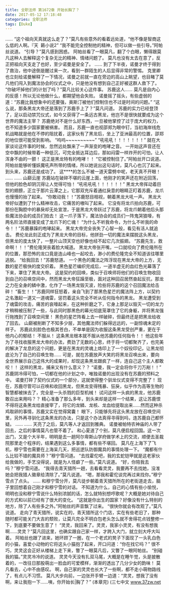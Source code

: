 ```yaml
---
title: 全职法师 第1672章 开始长胸了？
date: 2017-05-12 17:18:48
categories: 全职法师
tags: [Duke]
---
```


……
“这个祖向天真就这么走了？”莫凡有些意外的看着远处道，“他不像是智商这么低的人啊。『天  籁小说2”
“我不能完全控制他的精神，但可以做一些引导。”阿帕丝说道。
“引导？”莫凡感到困惑。
阿帕丝看了一眼莫凡，翻了个白眼，懒得跟莫凡这种人去解释这个复杂无比的精神、情绪问题了。
莫凡也没有太去在意了，反正把祖向天支走了也好，至少诺曼是安全了。
……
到了下半夜，诺曼才终于得到了救治，他中途倒是醒过来一次，看到一群陌生的人后显得非常的警惕。
克里卿也立刻给诺曼解释了一下情况，诺曼之前就一直在旁边的高山上眺望，也目睹了莫凡他们闯入到魔法协会的仪式之中，只是他没有想到自己正好被这群人救下了。
“你破坏掉他们的计划了吗？”莫凡比较关心这件事。
苏鹿这人……
莫凡是自内心的反感！所以无论他做什么，都期望他会失败。
诺曼摇了摇头，有些虚弱的道：“苏鹿比我想象中的还要强，奥斯汀被他们控制住也不过是时间的问题。”
“这么说，那条黑龙大帝还是落到了苏鹿手上了？”莫凡问道。
苏鹿的实力已经登顶了，足以启动禁咒仪式，如今又获得了一条远古黑龙，他岂不是很快就要成为这个世界的魔法主宰？
苏鹿绝对不是什么好东西，一旦被他掌控了过于庞大的权力，也不知道多少国家要被祸害。
而且，苏鹿一直也视邵郑为眼中钉，当初海岸线危机战略就是他在不停的阻扰着，这家伙有了黑龙后，坐上了亚洲最高的位置，邵郑的地位很可能受到影响。
“呜呜~~~~~~~~~~”
“吼吼吼！！！！！！！”
就在大家谈论这件事的时候，忽然远处飘来了一声渐变的咆哮之音。
一开始这声音还在空中飘的时候带着一种低沉，可完全抵达耳边后，那如闷雷一样炸开的可怕，让人浑身不由的一颤！
这正是黑龙特有的咆哮！！
“它被控制住了。”阿帕丝开口说道。
阿帕丝能够听懂妖魔吼声所带的情绪，所以她说出这句话时，莫凡心也沉了起来。
到头来，苏鹿还是成功了。
这****的怎么不被一道天雷劈中呢，老天真不开眼！
……
……
山巅云崖
苏鹿站在破碎不堪的云崖上面，他刚才的笑声还在附近回荡，但他的脸色却阴沉得让人觉得可怕！
“吼吼吼吼！！！！！！”
黑龙大帝挥动着巨型的翅膀，正立于那片云潭之上，它那双充斥着通红戾意的眼睛正盯着苏鹿，龙爪也慢慢的抬了起来。
“你敢动我！！”苏鹿怒目相视，朝着黑龙大吼一声。
黑龙大帝好似遭到了什么精神攻击，它痛苦的嗷叫了起来。
它没有将龙爪拍向苏鹿，可那份在胸腔中的暴戾却无处宣泄，于是黑龙大帝跃过了苏鹿，将龙爪朝着他后头那些魔法协会的成员们拍去！
这一爪子落下，魔法协会的成员们一阵鬼哭狼嚎，有两名阶法师直接变成了龙爪下的亡魂！
“为什么不听我命令，为什么不听我的命令！！”苏鹿暴躁的咆哮起来。
黑龙大帝完全丧失了心智一般，看见有活人就追击。
费伦龙此刻正成为了黑龙大帝的目标，他拼劲一切的魔法来摆脱这头黑龙，但黑龙的度太快了，一整片山顶天空也好像也经不起它几次振翅。
“苏鹿先生，救命啊！！！”费伦隆哭丧着脸大喊道。
黑龙大帝张开嘴，一口就咬向了费伦隆所在的位置，那恐怖的龙口竟是连山峰也一起咬去，渺小的费伦隆完全不知道该往哪里逃脱。
“给我回去！”苏鹿怒道。
一个黑色的魔法之阵浮现在黑龙大帝的上方，无数的星芒极快的度交织着。
黑色星芒编织完成后，一道半虚无的血红色光幕落了下来，罩住了黑龙大帝。
这是契约的回唤，类似于召唤师将他们的召唤生物收回到自己的召唤空间中，然而黑龙大帝狂躁至极，面对这种回召居然奋起反抗，那龙之力在全身的鳞中激，化作了一场黑龙毁灭波，险些将苏鹿的这个召回魔法给击碎！
“畜生！！”苏鹿同样狂怒着，亲自飞到了那黑色星芒的魔法阵上方，以契约之名激起一道又一道魂雷，惩罚着这头完全不听从任何指令的黑龙。
黑龙遭受到了魂雷的攻击，痛苦的哀嚎起来，在这种折磨之下，它身上那足以毁灭一切的龙力才稍稍被压制了一些，与此同时那黑色的幕光彻底笼罩住了它的身躯，并将黑龙强行拖拽到了召唤空间里！
黑色的星芒阵看上去一样破碎，但最终还是把黑龙给收了回去。
山巅被削断了不知多少层，其他魔法师们躲得远远的，一副惊魂未定的样子。
苏鹿此刻脸色也极其苍白，不单单是因为收服这条黑龙受创严重，更在于他内心的郁结！
不服从！
这条黑龙根本就不服从他苏鹿的任何指令！！
他这些年为了寻找收服黑龙大帝的办法，费劲了无数的心思，终于将一切都聚齐了，也完美的解决了龙息的这个问题，更是在黑龙的灵魂上烙印上了一个奴役印记，让黑龙彻底沦为了自己的召唤生物……
可是，就在苏鹿放声大笑的将黑龙召唤出来，要向全世界展示自己这伟大的成果时，却现这条黑龙跟疯了一样，连自己这个主人都敢咬！！
这样的黑龙，捕来又有什么意义？？
“诺曼，我一定会将你千刀万剐！！”
苏鹿阴冷得可怕，一切都在他的计划之中，唯独诺曼的出现没有在苏鹿的预料之中。
诺曼打碎了契约仪式的一个部分，这就使得整个驯龙仪式变得不完整了！
现在，苏鹿尽管可以召唤和收回黑龙，但黑龙变得残暴、狂戾，似乎作为高等生物的智慧都被抹去了，完全是一头杀戮的巨型机械！
试问这样一头疯的黑龙，他苏鹿敢召出来用吗？？
精心准备了那么多年，到头来却是这样一个结果，这让苏鹿恨不得将这条黑龙给直接宰了，将它的龙鳞、龙核、龙血给提取出来……然而这种杀鸡取卵的事情，苏鹿又实在觉得窝囊！
眼下，只能够先将这头黑龙放在召唤空间里，另外再寻驯化这条黑龙的办法，只是这个办法真得寻得到吗，连苏鹿自己都怀疑。
……
……
天亮了之后，莫凡等人才返回到雅典。
诺曼被帕特农神庙的人带了回去，之后的事情莫凡也管不着了。
和心夏道了个别，莫凡便启程回国。这一次出门，又是个大半年，明明是去一趟阿尔卑斯山学府做学术上的交流，顺便去圣裁院那里走个程序的，结果遇到这么多事情，都有些不堪回。
莫凡在上海下了飞机，穆宁雪也需要在上海呆几天，把巡逻队防御魔具的事情处理一下。
“魔都有什么比较不错的魔具师？”穆宁雪问道。
“去找霍佗吧，我的玄蛇铠甲就是这老家伙给我做的，手艺没得说，就是为人怪癖了一些。”莫凡说道。
“好，你陪我去吗？”穆宁雪问道。
“我得去青天猎所一趟，去看看灵灵，我要再不去找她，没准她会把我猎人徽章给清除了。”莫凡说道。
“嗯，那我和霍佗谈完再过来找你。”穆宁雪点了点头。
……
和穆宁雪分开，莫凡徒步朝着青天猎所所在的老街道走去，脑子里回想着自己刚才和穆宁雪的对话。
不知道为什么，自己的心情有些小愉悦，明明也没和穆宁雪说什么特别浓腻的话，怎么就特别想哼歌呢？大概是她对待自己的方式和以前已经有了很大的变化。
“这就是你出生的国家？好像没有什么特别的地方，除了人有些多之外。”阿帕丝的声音飘了过来。
“很快你就会有改观了。”莫凡说道。
走向了青天猎所，说实在的，青天猎所这个门店，实在有些老旧了，那种随时都可能关门大吉的颓败，让莫凡完全不明白包老头怎么就不舍得花点钱整修一下，到底要不要做生意了！
“灵灵，我回来了。灵灵，我家小灵灵，有没有想我啊……灵灵？”莫凡回这里，也确实跟自己家一样，才跨入大门，就立刻大呼大叫着。
阿帕丝也跟了进来，她环顾了一圈，在一个老式的凳子下面现了一头乳白色的小猫，喜爱小动物的它将这头小猫抱了起来，开口问道：“你在找它吗？”
很不巧，灵灵这会正好从楼梯上走下来，瞥了一眼莫凡后，又瞥了一眼阿帕丝。
“别碰我的猫。”灵灵冷冷的说道。
灵灵今天没有扎双马尾，大概是在睡午觉，头是披散着的，一改往日那股萌出一脸血的可爱模样，渐渐的透出了几分少女的韵味！
莫凡看去，心中不由感叹。
啊，自己家的灵灵也长大了一些啊，都不走小萌物路线了，有点儿不习惯。
莫凡大步向前，一边张开手臂一边道：“灵灵，想我了没有啊，来让我抱一下……咦，你开始长|胸了？”
(本章完)
(三七中文 www.37zw.net